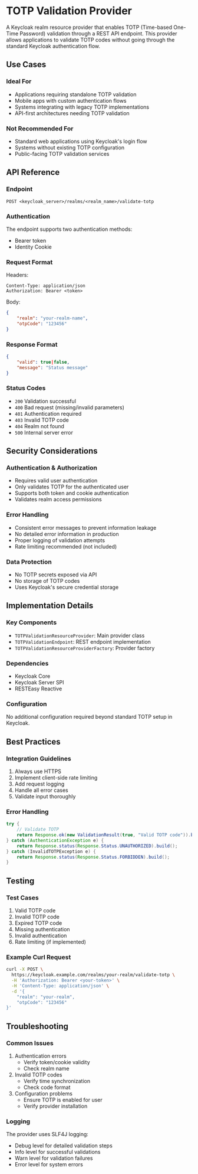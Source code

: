 # TOTP Validation Provider

A Keycloak realm resource provider that enables TOTP (Time-based One-Time Password) validation through a REST API endpoint. This provider allows applications to validate TOTP codes without going through the standard Keycloak authentication flow.

## Use Cases

### Ideal For
- Applications requiring standalone TOTP validation
- Mobile apps with custom authentication flows
- Systems integrating with legacy TOTP implementations
- API-first architectures needing TOTP validation

### Not Recommended For
- Standard web applications using Keycloak's login flow
- Systems without existing TOTP configuration
- Public-facing TOTP validation services

## API Reference

### Endpoint
```
POST <keycloak_server>/realms/<realm_name>/validate-totp
```

### Authentication
The endpoint supports two authentication methods:
- Bearer token
- Identity Cookie

### Request Format
Headers:
```
Content-Type: application/json
Authorization: Bearer <token>
```

Body:
```json
{
    "realm": "your-realm-name",
    "otpCode": "123456"
}
```

### Response Format
```json
{
    "valid": true|false,
    "message": "Status message"
}
```

### Status Codes
- `200` Validation successful
- `400` Bad request (missing/invalid parameters)
- `401` Authentication required
- `403` Invalid TOTP code
- `404` Realm not found
- `500` Internal server error

## Security Considerations

### Authentication & Authorization
- Requires valid user authentication
- Only validates TOTP for the authenticated user
- Supports both token and cookie authentication
- Validates realm access permissions

### Error Handling
- Consistent error messages to prevent information leakage
- No detailed error information in production
- Proper logging of validation attempts
- Rate limiting recommended (not included)

### Data Protection
- No TOTP secrets exposed via API
- No storage of TOTP codes
- Uses Keycloak's secure credential storage

## Implementation Details

### Key Components
- `TOTPValidationResourceProvider`: Main provider class
- `TOTPValidationEndpoint`: REST endpoint implementation
- `TOTPValidationResourceProviderFactory`: Provider factory

### Dependencies
- Keycloak Core
- Keycloak Server SPI
- RESTEasy Reactive

### Configuration
No additional configuration required beyond standard TOTP setup in Keycloak.

## Best Practices

### Integration Guidelines
1. Always use HTTPS
2. Implement client-side rate limiting
3. Add request logging
4. Handle all error cases
5. Validate input thoroughly

### Error Handling
```java
try {
    // Validate TOTP
    return Response.ok(new ValidationResult(true, "Valid TOTP code")).build();
} catch (AuthenticationException e) {
    return Response.status(Response.Status.UNAUTHORIZED).build();
} catch (InvalidTOTPException e) {
    return Response.status(Response.Status.FORBIDDEN).build();
}
```

## Testing

### Test Cases
1. Valid TOTP code
2. Invalid TOTP code
3. Expired TOTP code
4. Missing authentication
5. Invalid authentication
6. Rate limiting (if implemented)

### Example Curl Request
```bash
curl -X POST \
  https://keycloak.example.com/realms/your-realm/validate-totp \
  -H 'Authorization: Bearer <your-token>' \
  -H 'Content-Type: application/json' \
  -d '{
    "realm": "your-realm",
    "otpCode": "123456"
}'
```

## Troubleshooting

### Common Issues
1. Authentication errors
    - Verify token/cookie validity
    - Check realm name
2. Invalid TOTP codes
    - Verify time synchronization
    - Check code format
3. Configuration problems
    - Ensure TOTP is enabled for user
    - Verify provider installation

### Logging
The provider uses SLF4J logging:
- Debug level for detailed validation steps
- Info level for successful validations
- Warn level for validation failures
- Error level for system errors